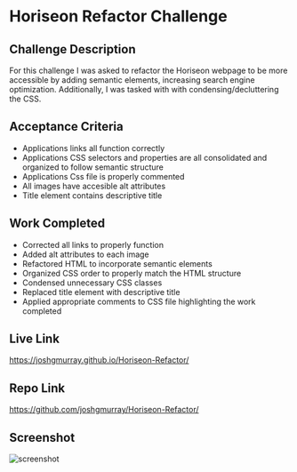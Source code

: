 # Horiseon Refactor Challenge
## Challenge Description
For this challenge I was asked to refactor the Horiseon webpage to be more accessible by adding semantic elements, increasing search engine optimization. Additionally, I was tasked with with condensing/decluttering the CSS.  
## Acceptance Criteria
* Applications links all function correctly
* Applications CSS selectors and properties are all consolidated and organized to follow semantic structure
* Applications Css file is properly commented
* All images have accesible alt attributes
* Title element contains descriptive title
## Work Completed
* Corrected all links to properly function
* Added alt attributes to each image
* Refactored HTML to incorporate semantic elements
* Organized CSS order to properly match the HTML structure
* Condensed unnecessary CSS classes
* Replaced title element with descriptive title
* Applied appropriate comments to CSS file highlighting the work completed
## Live Link
https://joshgmurray.github.io/Horiseon-Refactor/
## Repo Link
https://github.com/joshgmurray/Horiseon-Refactor/
## Screenshot
![screenshot](./assets/images/thumbnail.png)